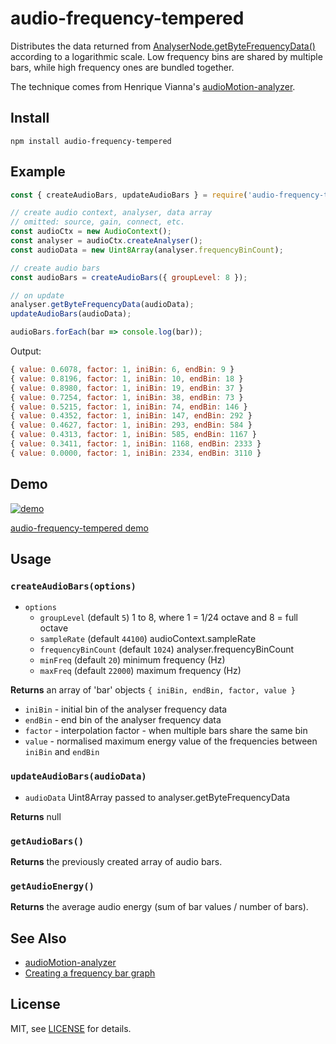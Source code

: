 audio-frequency-tempered
========================

Distributes the data returned from [AnalyserNode.getByteFrequencyData()](https://developer.mozilla.org/en-US/docs/Web/API/AnalyserNode) according to a logarithmic scale. Low frequency bins are shared by multiple bars, while high frequency ones are bundled together.

The technique comes from Henrique Vianna's [audioMotion-analyzer](https://github.com/hvianna/audioMotion-analyzer).

## Install
```
npm install audio-frequency-tempered
```

## Example
```js
const { createAudioBars, updateAudioBars } = require('audio-frequency-tempered');

// create audio context, analyser, data array
// omitted: source, gain, connect, etc.
const audioCtx = new AudioContext();
const analyser = audioCtx.createAnalyser();
const audioData = new Uint8Array(analyser.frequencyBinCount);

// create audio bars
const audioBars = createAudioBars({ groupLevel: 8 });

// on update
analyser.getByteFrequencyData(audioData);
updateAudioBars(audioData);

audioBars.forEach(bar => console.log(bar));
```
Output:

```js
{ value: 0.6078, factor: 1, iniBin: 6, endBin: 9 }
{ value: 0.8196, factor: 1, iniBin: 10, endBin: 18 }
{ value: 0.8980, factor: 1, iniBin: 19, endBin: 37 }
{ value: 0.7254, factor: 1, iniBin: 38, endBin: 73 }
{ value: 0.5215, factor: 1, iniBin: 74, endBin: 146 }
{ value: 0.4352, factor: 1, iniBin: 147, endBin: 292 }
{ value: 0.4627, factor: 1, iniBin: 293, endBin: 584 }
{ value: 0.4313, factor: 1, iniBin: 585, endBin: 1167 }
{ value: 0.3411, factor: 1, iniBin: 1168, endBin: 2333 }
{ value: 0.0000, factor: 1, iniBin: 2334, endBin: 3110 }
```


## Demo

[![demo](https://user-images.githubusercontent.com/880280/104137034-d2fb9b00-5391-11eb-90e6-3ad94b1808c4.png)](https://brunoimbrizi.github.io/audio-frequency-tempered/demo/)

[audio-frequency-tempered demo](https://brunoimbrizi.github.io/audio-frequency-tempered/demo/)

## Usage

### `createAudioBars(options)`

- `options`
  - `groupLevel` (default `5`) 1 to 8, where 1 = 1/24 octave and 8 = full octave
  - `sampleRate` (default `44100`) audioContext.sampleRate
  - `frequencyBinCount` (default `1024`) analyser.frequencyBinCount
  - `minFreq` (default `20`) minimum frequency (Hz)
  - `maxFreq` (default `22000`) maximum frequency (Hz)

**Returns** an array of 'bar' objects `{ iniBin, endBin, factor, value }`

- `iniBin` - initial bin of the analyser frequency data
- `endBin` - end bin of the analyser frequency data
- `factor` - interpolation factor - when multiple bars share the same bin
- `value` - normalised maximum energy value of the frequencies between `iniBin` and `endBin`


### `updateAudioBars(audioData)`

- `audioData` Uint8Array passed to analyser.getByteFrequencyData

**Returns** null


### `getAudioBars()`

**Returns** the previously created array of audio bars.


### `getAudioEnergy()`

**Returns** the average audio energy (sum of bar values / number of bars).


## See Also

- [audioMotion-analyzer](https://github.com/hvianna/audioMotion-analyzer)
- [Creating a frequency bar graph](https://developer.mozilla.org/en-US/docs/Web/API/Web_Audio_API/Visualizations_with_Web_Audio_API#creating_a_frequency_bar_graph)

## License

MIT, see [LICENSE](LICENSE) for details.
